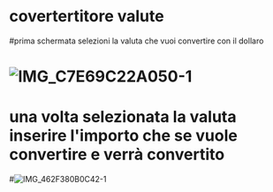 # covertertitore valute
#prima schermata selezioni la valuta che vuoi convertire con il dollaro
# ![IMG_C7E69C22A050-1](https://user-images.githubusercontent.com/100700044/174564005-d27089b9-760f-4a88-98d8-3970703fb735.jpeg)
# una volta selezionata la valuta inserire l'importo che se vuole convertire  e verrà convertito
#![IMG_462F380B0C42-1](https://user-images.githubusercontent.com/100700044/174564475-02fdc191-1ec6-4492-9131-4854f4933111.jpeg)
